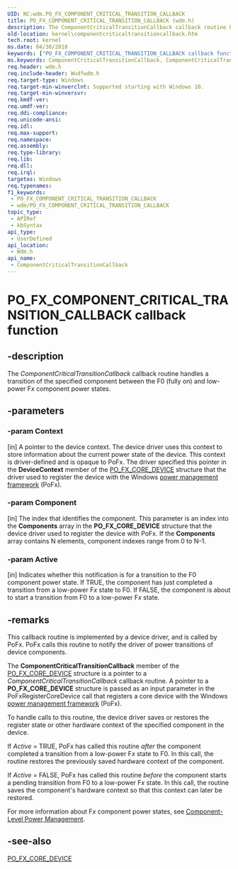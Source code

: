 ```yaml
---
UID: NC:wdm.PO_FX_COMPONENT_CRITICAL_TRANSITION_CALLBACK
title: PO_FX_COMPONENT_CRITICAL_TRANSITION_CALLBACK (wdm.h)
description: The ComponentCriticalTransitionCallback callback routine handles a transition of the specified component between the F0 (fully on) and low-power Fx component power states.
old-location: kernel\componentcriticaltransitioncallback.htm
tech.root: kernel
ms.date: 04/30/2018
keywords: ["PO_FX_COMPONENT_CRITICAL_TRANSITION_CALLBACK callback function"]
ms.keywords: ComponentCriticalTransitionCallback, ComponentCriticalTransitionCallback routine [Kernel-Mode Driver Architecture], PO_FX_COMPONENT_CRITICAL_TRANSITION_CALLBACK, kernel.componentcriticaltransitioncallback, wdm/ComponentCriticalTransitionCallback
req.header: wdm.h
req.include-header: Wudfwdm.h
req.target-type: Windows
req.target-min-winverclnt: Supported starting with Windows 10.
req.target-min-winversvr: 
req.kmdf-ver: 
req.umdf-ver: 
req.ddi-compliance: 
req.unicode-ansi: 
req.idl: 
req.max-support: 
req.namespace: 
req.assembly: 
req.type-library: 
req.lib: 
req.dll: 
req.irql: 
targetos: Windows
req.typenames: 
f1_keywords:
 - PO_FX_COMPONENT_CRITICAL_TRANSITION_CALLBACK
 - wdm/PO_FX_COMPONENT_CRITICAL_TRANSITION_CALLBACK
topic_type:
 - APIRef
 - kbSyntax
api_type:
 - UserDefined
api_location:
 - Wdm.h
api_name:
 - ComponentCriticalTransitionCallback
---
```


# PO_FX_COMPONENT_CRITICAL_TRANSITION_CALLBACK callback function


## -description

The <i>ComponentCriticalTransitionCallback</i> callback routine handles a transition of the specified component between the F0 (fully on) and low-power F<i>x</i> component power states.

## -parameters

### -param Context 

[in]
A pointer to the device context. The device driver uses this context to store information about the current power state of the device. This context is driver-defined and is opaque to PoFx. The driver specified this pointer in the <b>DeviceContext</b> member of the <a href="/windows-hardware/drivers/ddi/pepfx/ns-pepfx-_po_fx_core_device">PO_FX_CORE_DEVICE</a> structure that the driver used to register the device with the Windows <a href="/windows-hardware/drivers/ddi/index">power management framework</a> (PoFx).

### -param Component 

[in]
The index that identifies the component. This parameter is an index into the <b>Components</b> array in the <b>PO_FX_CORE_DEVICE</b> structure that the device driver used to register the device with PoFx. If the <b>Components</b> array contains N elements, component indexes range from 0 to N–1.

### -param Active 

[in]
Indicates whether this notification is for a transition to the F0 component power state. If TRUE, the component has just completed a transition from a low-power F<i>x</i> state to F0. If FALSE, the component is about to start a transition from F0 to a low-power F<i>x</i> state.

## -remarks

This callback routine is implemented by a device driver, and is called by PoFx. PoFx calls this routine to notify the driver of power transitions of device components.

The <b>ComponentCriticalTransitionCallback</b> member of the <a href="/windows-hardware/drivers/ddi/pepfx/ns-pepfx-_po_fx_core_device">PO_FX_CORE_DEVICE</a> structure is a pointer to a <i>ComponentCriticalTransitionCallback</i> callback routine. A pointer to a <b>PO_FX_CORE_DEVICE</b> structure is passed as an input parameter in the PoFxRegisterCoreDevice call that registers a core device with the Windows <a href="/windows-hardware/drivers/ddi/index">power management framework</a> (PoFx).

To handle calls to this routine, the device driver saves or restores the register state or other hardware context of the specified component in the device.

If <i>Active</i> = TRUE, PoFx has called this routine <i>after</i> the component completed a transition from a low-power F<i>x</i> state to F0. In this call, the routine restores the previously saved hardware context of the component.

If <i>Active</i> = FALSE, PoFx has called this routine <i>before</i> the component starts a pending transition from F0 to a low-power F<i>x</i> state. In this call, the routine saves the component's hardware context so that this context can later be restored.

For more information about F<i>x</i> component power states, see <a href="/windows-hardware/drivers/kernel/component-level-power-management">Component-Level Power Management</a>.

## -see-also

<a href="/windows-hardware/drivers/ddi/pepfx/ns-pepfx-_po_fx_core_device">PO_FX_CORE_DEVICE</a>
